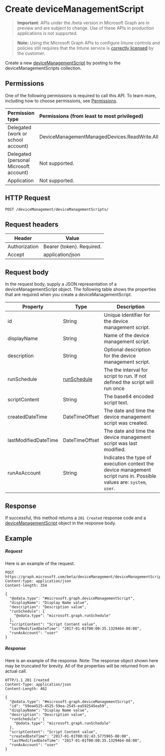 ﻿# Create deviceManagementScript

> **Important**: APIs under the /beta version in Microsoft Graph are in preview and are subject to change. Use of these APIs in production applications is not supported.

> **Note:** Using the Microsoft Graph APIs to configure Intune controls and policies still requires that the Intune service is [correctly licensed](https://go.microsoft.com/fwlink/?linkid=839381) by the customer.

Create a new [deviceManagementScript](../resources/intune_devicefe_devicemanagementscript.md) by posting to the deviceManagementScripts collection.
## Permissions
One of the following permissions is required to call this API. To learn more, including how to choose permissions, see [Permissions](../../../concepts/permissions_reference.md).

|Permission type      | Permissions (from least to most privileged)              |
|:--------------------|:---------------------------------------------------------|
|Delegated (work or school account) | DeviceManagementManagedDevices.ReadWrite.All    |
|Delegated (personal Microsoft account) | Not supported.    |
|Application | Not supported. |

## HTTP Request
<!-- {
  "blockType": "ignored"
}
-->
```http
POST /deviceManagement/deviceManagementScripts/
```

## Request headers
|Header|Value|
|---|---|
|Authorization|Bearer {token}. Required.|
|Accept|application/json|

## Request body
In the request body, supply a JSON representation of a deviceManagementScript object.
The following table shows the properties that are required when you create a deviceManagementScript.

|Property|Type|Description|
|---|---|---|
|id|String|Unique Identifier for the device management script.|
|displayName|String|Name of the device management script.|
|description|String|Optional description for the device management script.|
|runSchedule|[runSchedule](../resources/intune_devicefe_runschedule.md)|The the interval for script to run. If not defined the script will run once|
|scriptContent|String|The base64 encoded script text.|
|createdDateTime|DateTimeOffset|The date and time the device management script was created.|
|lastModifiedDateTime|DateTimeOffset|The date and time the device management script was last modified.|
|runAsAccount|String|Indicates the type of execution context the device management script runs in. Possible values are: `system`, `user`.|

## Response

If successful, this method returns a `201 Created` response code and a [deviceManagementScript](../resources/intune_devicefe_devicemanagementscript.md) object in the response body.

## Example

##### Request

Here is an example of the request.
```http
POST https://graph.microsoft.com/beta/deviceManagement/deviceManagementScripts/
Content-type: application/json
Content-length: 354

{
  "@odata.type": "#microsoft.graph.deviceManagementScript",
  "displayName": "Display Name value",
  "description": "Description value",
  "runSchedule": {
    "@odata.type": "microsoft.graph.runSchedule"
  },
  "scriptContent": "Script Content value",
  "lastModifiedDateTime": "2017-01-01T00:00:35.1329464-08:00",
  "runAsAccount": "user"
}
```

##### Response

Here is an example of the response. Note: The response object shown here may be truncated for brevity. All of the properties will be returned from an actual call.
```http
HTTP/1.1 201 Created
Content-Type: application/json
Content-Length: 462

{
  "@odata.type": "#microsoft.graph.deviceManagementScript",
  "id": "59ea4525-4525-59ea-2545-ea592545ea59",
  "displayName": "Display Name value",
  "description": "Description value",
  "runSchedule": {
    "@odata.type": "microsoft.graph.runSchedule"
  },
  "scriptContent": "Script Content value",
  "createdDateTime": "2017-01-01T00:02:43.5775965-08:00",
  "lastModifiedDateTime": "2017-01-01T00:00:35.1329464-08:00",
  "runAsAccount": "user"
}
```



